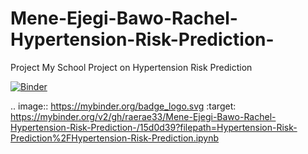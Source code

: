 # Mene-Ejegi-Bawo-Rachel-Hypertension-Risk-Prediction-
Project
My School Project on Hypertension Risk Prediction

[![Binder](https://mybinder.org/badge_logo.svg)](https://mybinder.org/v2/gh/raerae33/Mene-Ejegi-Bawo-Rachel-Hypertension-Risk-Prediction-/15d0d39?filepath=Hypertension-Risk-Prediction%2FHypertension-Risk-Prediction.ipynb)

.. image:: https://mybinder.org/badge_logo.svg
 :target: https://mybinder.org/v2/gh/raerae33/Mene-Ejegi-Bawo-Rachel-Hypertension-Risk-Prediction-/15d0d39?filepath=Hypertension-Risk-Prediction%2FHypertension-Risk-Prediction.ipynb

